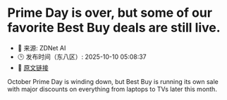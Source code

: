 # Prime Day is over, but some of our favorite Best Buy deals are still live.
- 📅 来源: ZDNet AI
- 🕒 发布时间（东八区）: 2025-10-10 05:08:37
- 🔗 [原文链接](https://www.zdnet.com/article/amazon-prime-day-best-buy-deals-10-9-2025/)

October Prime Day is winding down, but Best Buy is running its own sale with major discounts on everything from laptops to TVs later this month.
